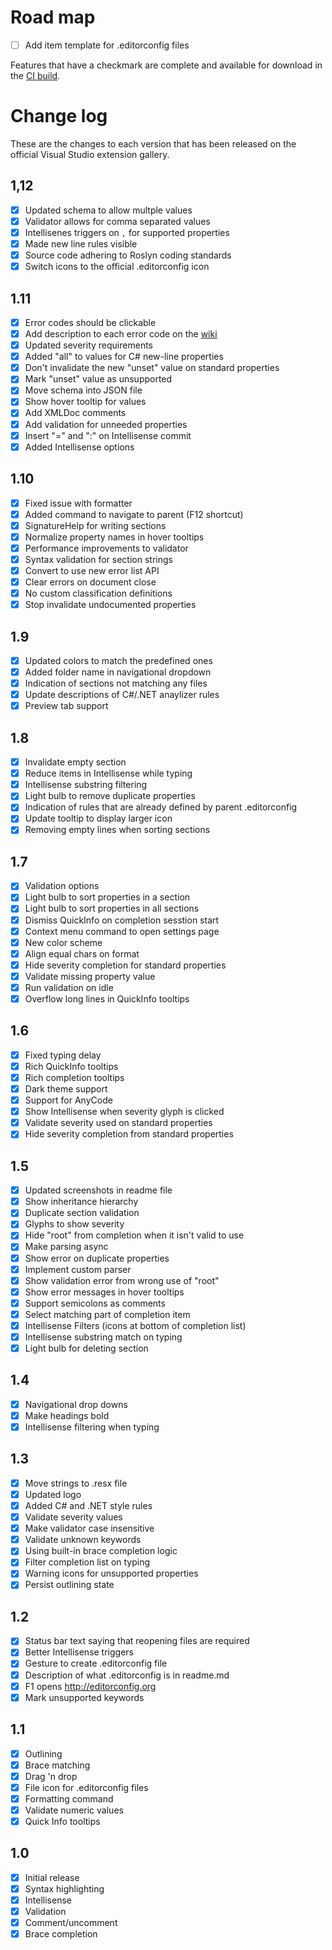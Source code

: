 # Road map

- [ ] Add item template for .editorconfig files

Features that have a checkmark are complete and available for
download in the
[CI build](http://vsixgallery.com/extension/1209461d-57f8-46a4-814a-dbe5fecef941/).

# Change log

These are the changes to each version that has been released
on the official Visual Studio extension gallery.

## 1,12

- [x] Updated schema to allow multple values
- [x] Validator allows for comma separated values
- [x] Intellisenes triggers on `,` for supported properties
- [x] Made new line rules visible
- [x] Source code adhering to Roslyn coding standards
- [x] Switch icons to the official .editorconfig icon

## 1.11

- [x] Error codes should be clickable
- [x] Add description to each error code on the [wiki](https://github.com/madskristensen/EditorConfigLanguage/wiki/Error-codes)
- [x] Updated severity requirements
- [x] Added "all" to values for C# new-line properties
- [x] Don't invalidate the new "unset" value on standard properties
- [x] Mark "unset" value as unsupported
- [x] Move schema into JSON file
- [x] Show hover tooltip for values
- [x] Add XMLDoc comments
- [x] Add validation for unneeded properties
- [x] Insert "=" and ":" on Intellisense commit
- [x] Added Intellisense options

## 1.10

- [x] Fixed issue with formatter
- [x] Added command to navigate to parent (F12 shortcut)
- [x] SignatureHelp for writing sections
- [x] Normalize property names in hover tooltips
- [x] Performance improvements to validator
- [x] Syntax validation for section strings
- [x] Convert to use new error list API
- [x] Clear errors on document close
- [x] No custom classification definitions
- [x] Stop invalidate undocumented properties

## 1.9

- [x] Updated colors to match the predefined ones
- [x] Added folder name in navigational dropdown
- [x] Indication of sections not matching any files
- [x] Update descriptions of C#/.NET anaylizer rules
- [x] Preview tab support

## 1.8

- [x] Invalidate empty section
- [x] Reduce items in Intellisense while typing
- [x] Intellisense substring filtering
- [x] Light bulb to remove duplicate properties
- [x] Indication of rules that are already defined by parent .editorconfig
- [x] Update tooltip to display larger icon
- [x] Removing empty lines when sorting sections

## 1.7

- [x] Validation options
- [x] Light bulb to sort properties in a section
- [x] Light bulb to sort properties in all sections
- [x] Dismiss QuickInfo on completion sesstion start
- [x] Context menu command to open settings page
- [x] New color scheme
- [x] Align equal chars on format
- [x] Hide severity completion for standard properties
- [x] Validate missing property value
- [x] Run validation on idle
- [x] Overflow long lines in QuickInfo tooltips

## 1.6

- [x] Fixed typing delay
- [x] Rich QuickInfo tooltips
- [x] Rich completion tooltips
- [x] Dark theme support
- [x] Support for AnyCode
- [x] Show Intellisense when severity glyph is clicked
- [x] Validate severity used on standard properties
- [x] Hide severity completion from standard properties

## 1.5

- [x] Updated screenshots in readme file
- [x] Show inheritance hierarchy
- [x] Duplicate section validation
- [x] Glyphs to show severity
- [x] Hide "root" from completion when it isn't valid to use
- [x] Make parsing async
- [x] Show error on duplicate properties
- [x] Implement custom parser
- [x] Show validation error from wrong use of "root"
- [x] Show error messages in hover tooltips
- [x] Support semicolons as comments
- [x] Select matching part of completion item
- [x] Intellisense Filters (icons at bottom of completion list)
- [x] Intellisense substring match on typing
- [x] Light bulb for deleting section

## 1.4

- [x] Navigational drop downs
- [x] Make headings bold
- [x] Intellisense filtering when typing

## 1.3

- [x] Move strings to .resx file
- [x] Updated logo
- [x] Added C# and .NET style rules
- [x] Validate severity values
- [x] Make validator case insensitive
- [x] Validate unknown keywords
- [x] Using built-in brace completion logic
- [x] Filter completion list on typing
- [x] Warning icons for unsupported properties
- [x] Persist outlining state

## 1.2

- [x] Status bar text saying that reopening files are required
- [x] Better Intellisense triggers
- [x] Gesture to create .editorconfig file
- [x] Description of what .editorconfig is in readme.md
- [x] F1 opens http://editorconfig.org
- [x] Mark unsupported keywords

## 1.1

- [x] Outlining
- [x] Brace matching
- [x] Drag 'n drop
- [x] File icon for .editorconfig files
- [x] Formatting command
- [x] Validate numeric values
- [x] Quick Info tooltips

## 1.0

- [x] Initial release
- [x] Syntax highlighting
- [x] Intellisense
- [x] Validation
- [x] Comment/uncomment
- [x] Brace completion